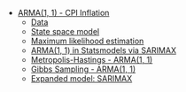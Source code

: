 -   [ARMA(1, 1) - CPI Inflation](#arma1-1---cpi-inflation)
    -   [Data](#data)
    -   [State space model](#state-space-model)
    -   [Maximum likelihood estimation](#maximum-likelihood-estimation)
    -   [ARMA(1, 1) in Statsmodels via
        SARIMAX](#arma1-1-in-statsmodels-via-sarimax)
    -   [Metropolis-Hastings -
        ARMA(1, 1)](#metropolis-hastings---arma1-1)
    -   [Gibbs Sampling - ARMA(1, 1)](#gibbs-sampling---arma1-1)
    -   [Expanded model: SARIMAX](#expanded-model-sarimax)


